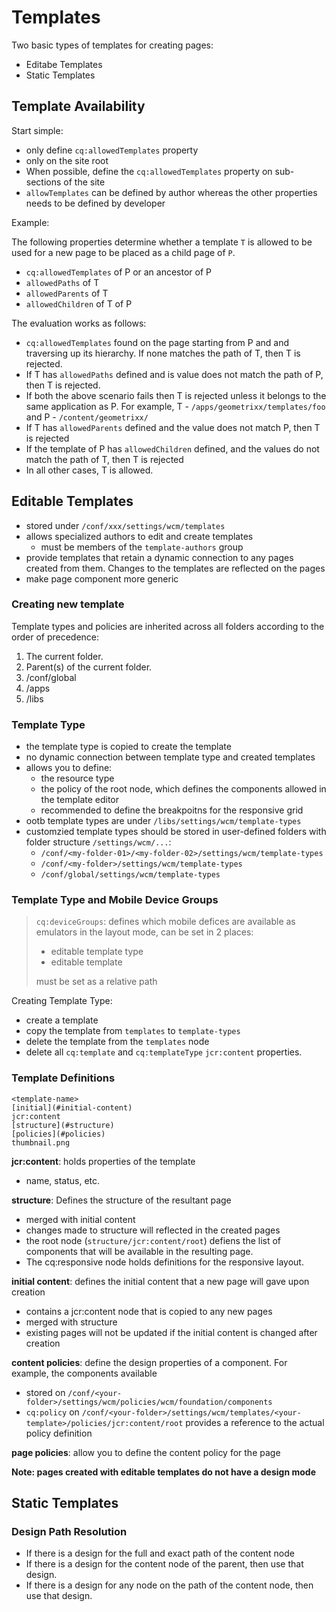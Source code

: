 # Templates

Two basic types of templates for creating pages:

- Editabe Templates
- Static Templates

## Template Availability
Start simple:
- only define `cq:allowedTemplates` property
- only on the site root
- When possible, define the `cq:allowedTemplates` property on sub-sections of the site
- `allowTemplates` can be defined by author whereas the other properties needs to be defined by developer

Example:

The following properties determine whether a template `T` is allowed to be used for a new page to be placed as a child page of `P`.

- `cq:allowedTemplates` of P or an ancestor of P
- `allowedPaths` of T
- `allowedParents` of T
- `allowedChildren` of T of P

The evaluation works as follows:

- `cq:allowedTemplates` found on the page starting from P and and traversing up its hierarchy. If none matches the path of T, then T is rejected.
- If T has `allowedPaths` defined and is value does not match the path of P, then T is rejected.
- If both the above scenario fails then T is rejected unless it belongs to the same application as P. For example, T - `/apps/geometrixx/templates/foo` and P - `/content/geometrixx/`
- If T has `allowedParents` defined and the value does not match P, then T is rejected
- If the template of P has `allowedChildren` defined, and the values do not match the path of T, then T is rejected
- In all other cases, T is allowed.

## Editable Templates
- stored under `/conf/xxx/settings/wcm/templates`
- allows specialized authors to edit and create templates
	- must be members of the `template-authors` group
- provide templates that retain a dynamic connection to any pages created from them. Changes to the templates are reflected on the pages
- make page component more generic

### Creating new template
Template types and policies are inherited across all folders according to the order of precedence:
1. The current folder.
2. Parent(s) of the current folder.
3. /conf/global
4. /apps
5. /libs

### Template Type
- the template type is copied to create the template
- no dynamic connection between template type and created templates
- allows you to define:
	- the resource type
	- the policy of the root node, which defines the components allowed in the template editor
	- recommended to define the breakpoitns for the responsive grid
- ootb template types are under `/libs/settings/wcm/template-types`
- customzied template types should be stored in user-defined folders with folder structure `/settings/wcm/...`:
	- `/conf/<my-folder-01>/<my-folder-02>/settings/wcm/template-types`
	- `/conf/<my-folder>/settings/wcm/template-types`
	- `/conf/global/settings/wcm/template-types`

### Template Type and Mobile Device Groups
> `cq:deviceGroups`: defines which mobile defices are available as emulators in the layout mode, can be set in 2 places:
>- editable template type
>- editable template
>
> must be set as a relative path

Creating Template Type:
- create a template
- copy the template from `templates` to `template-types`
- delete the template from the `templates` node
- delete all `cq:template` and `cq:templateType` `jcr:content` properties.

### Template Definitions
```
<template-name>
[initial](#initial-content)
jcr:content
[structure](#structure)
[policies](#policies)
thumbnail.png
```

**jcr:content**: holds properties of the template
- name, status, etc.

**structure**: Defines the structure of the resultant page
- merged with initial content
- changes made to structure will reflected in the created pages
- the root node (`structure/jcr:content/root`) defiens the list of components that will be available in the resulting page.
- The cq:responsive node holds definitions for the responsive layout.

**initial content**: defines the initial content that a new page will gave upon creation
- contains a jcr:content node that is copied to any new pages
- merged with structure
- existing pages will not be updated if the initial content is changed after creation

**content policies**: define the design properties of a component. For example, the components available
- stored on `/conf/<your-folder>/settings/wcm/policies/wcm/foundation/components`
- `cq:policy` on `/conf/<your-folder>/settings/wcm/templates/<your-template>/policies/jcr:content/root` provides a reference to the actual policy definition

**page policies**: allow you to define the content policy for the page

**Note: pages created with editable templates do not have a design mode**

## Static Templates
### Design Path Resolution
- If there is a design for the full and exact path of the content node
- If there is a design for the content node of the parent, then use that design.
- If there is a design for any node on the path of the content node, then use that design.